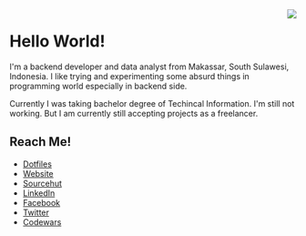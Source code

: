 <img align="right" src="https://github-readme-stats.vercel.app/api?username=skymunn&title_color=333&text_color=777&show_icons=true&icon_color=333">

# Hello World!

I'm a backend developer and data analyst from Makassar, South Sulawesi, Indonesia. I like trying and experimenting some absurd things in programming world especially in backend side.

Currently I was taking bachelor degree of Techincal Information. I'm still not working. But I am currently still accepting projects as a freelancer.

## Reach Me!
* [Dotfiles](https://github.com/skymunn/dotfiles)
* [Website](https://skymunn.github.io/)
* [Sourcehut](https://git.sr.ht/~munn)
* [LinkedIn](https://www.linkedin.com/in/ikramullah-ikram-0a85b8151/)
* [Facebook](https://web.facebook.com/ikram.sekai)
* [Twitter](https://twitter.com/ISirienz)
* [Codewars](https://www.codewars.com/users/skymunn)
